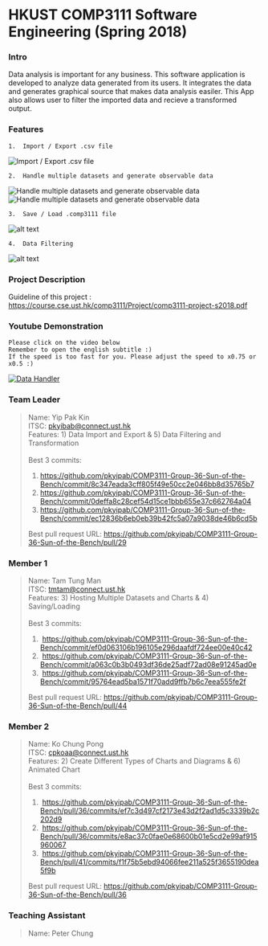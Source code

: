 # HKUST COMP3111 Software Engineering (Spring 2018)

### Intro
Data analysis is important for any business. This software application is developed to analyze data 
generated from its users. It integrates the data and generates graphical source that makes data analysis easiler. 
This App also allows user to filter the imported data and recieve a transformed output. 

### Features

```
1.  Import / Export .csv file
```
![Import / Export .csv file](https://user-images.githubusercontent.com/28923318/39878302-9adb1036-54aa-11e8-8d82-2e8c501e6202.jpg)
 <br />
 
```
2.  Handle multiple datasets and generate observable data
```
![Handle multiple datasets and generate observable data](https://user-images.githubusercontent.com/28923318/39878304-9b0fa7f6-54aa-11e8-96ac-b1b9214ca228.jpg)
![Handle multiple datasets and generate observable data](https://user-images.githubusercontent.com/28923318/39878305-9b3c5d50-54aa-11e8-9f58-40101acf5be7.jpg)

```
3.  Save / Load .comp3111 file
```
![alt text](https://user-images.githubusercontent.com/28923318/39878307-9b6a4a3a-54aa-11e8-83ab-41da3d58f982.jpg)
<br />

```
4.  Data Filtering
```
![alt text](https://user-images.githubusercontent.com/28923318/39878310-9bbef026-54aa-11e8-86b8-e1856cf09ead.jpg)
<br />

### Project Description
Guideline of this project : https://course.cse.ust.hk/comp3111/Project/comp3111-project-s2018.pdf


### Youtube Demonstration
```
Please click on the video below 
Remember to open the english subtitle :)
If the speed is too fast for you. Please adjust the speed to x0.75 or x0.5 :)
```

[![Data Handler](http://img.youtube.com/vi/Xqaq8ThBvmA/0.jpg)](http://www.youtube.com/watch?v=Xqaq8ThBvmA "Data Handler")



### Team Leader
>Name: Yip Pak Kin<br />
>ITSC: pkyibab@connect.ust.hk<br />
>Features: 1) Data Import and Export  & 5) Data Filtering and Transformation<br /><br />
>Best 3 commits:<br />
>1.  https://github.com/pkyipab/COMP3111-Group-36-Sun-of-the-Bench/commit/8c347eada3cff805f49e50cc2e046bb8d35765b7
>2.  https://github.com/pkyipab/COMP3111-Group-36-Sun-of-the-Bench/commit/0deffa8c28cef54d15ce1bbb655e37c662764a04
>3.  https://github.com/pkyipab/COMP3111-Group-36-Sun-of-the-Bench/commit/ec12836b6eb0eb39b42fc5a07a9038de46b6cd5b
>
>Best pull request URL:
>https://github.com/pkyipab/COMP3111-Group-36-Sun-of-the-Bench/pull/29
>
>
### Member 1
>Name: Tam Tung Man<br />
>ITSC: tmtam@connect.ust.hk<br />
>Features: 3) Hosting Multiple Datasets and Charts & 4) Saving/Loading <br /><br />
>Best 3 commits:<br />
>1.  https://github.com/pkyipab/COMP3111-Group-36-Sun-of-the-Bench/commit/ef0d063106b196105e296daafdf724ee00e40c42
>2.  https://github.com/pkyipab/COMP3111-Group-36-Sun-of-the-Bench/commit/a063c0b3b0493df36de25adf72ad08e91245ad0e
>3.  https://github.com/pkyipab/COMP3111-Group-36-Sun-of-the-Bench/commit/95764ead5ba1571f70add9ffb7b6c7eea555fe2f
>
>Best pull request URL:
>https://github.com/pkyipab/COMP3111-Group-36-Sun-of-the-Bench/pull/44
>
>
### Member 2
>Name: Ko Chung Pong<br />
>ITSC: cpkoaa@connect.ust.hk<br />
>Features: 2) Create Different Types of Charts and Diagrams & 6) Animated Chart<br /><br />
>Best 3 commits: <br />
>1.  https://github.com/pkyipab/COMP3111-Group-36-Sun-of-the-Bench/pull/36/commits/ef7c3d497cf2173e43d2f2ad1d5c3339b2c202d9
>2.  https://github.com/pkyipab/COMP3111-Group-36-Sun-of-the-Bench/pull/36/commits/e8ac37c0fae0e68600b01e5cd2e99af915960067
>3.  https://github.com/pkyipab/COMP3111-Group-36-Sun-of-the-Bench/pull/41/commits/f1f75b5ebd94066fee211a525f3655190dea5f9b
>
>Best pull request URL: 
>https://github.com/pkyipab/COMP3111-Group-36-Sun-of-the-Bench/pull/36
>

### Teaching Assistant
>Name: Peter Chung<br />
